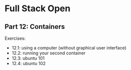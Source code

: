 # Full Stack Open

## Part 12: Containers

Exercises:
- 12.1: using a computer (without graphical user interface)
- 12.2: running your second container
- 12.3: ubuntu 101
- 12.4: ubuntu 102